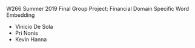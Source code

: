W266 Summer 2019 Final Group Project:  Financial Domain Specific Word Embedding
- Vinicio De Sola
- Pri Nonis
- Kevin Hanna


